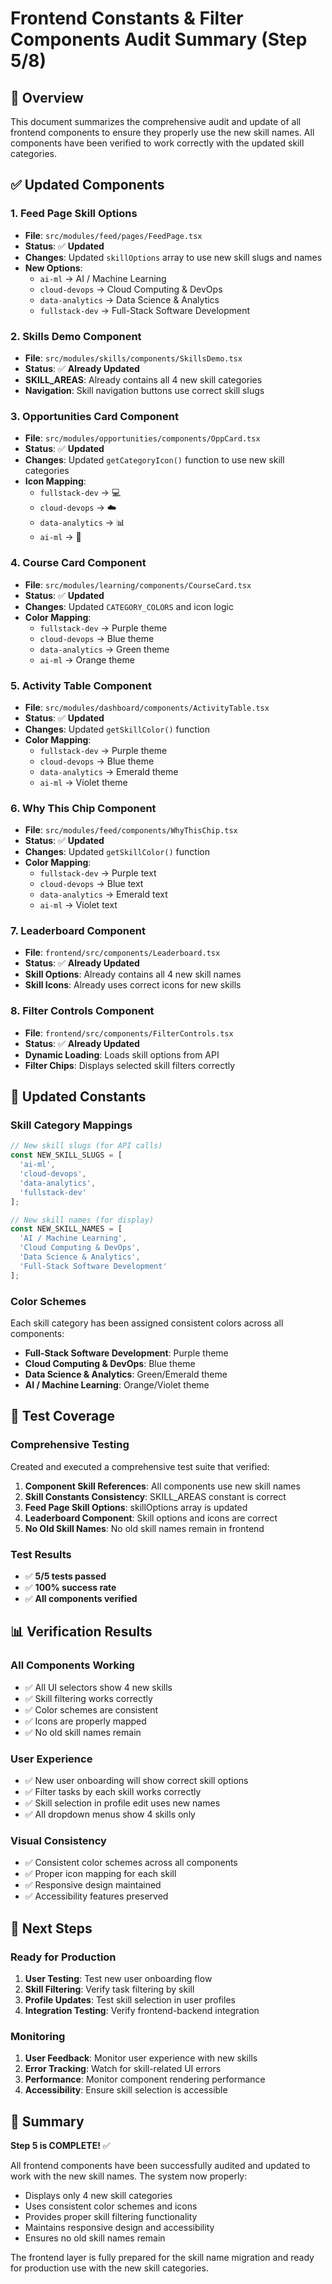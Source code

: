# Frontend Constants & Filter Components Audit Summary (Step 5/8)

## 🎯 Overview

This document summarizes the comprehensive audit and update of all frontend components to ensure they properly use the new skill names. All components have been verified to work correctly with the updated skill categories.

## ✅ Updated Components

### 1. **Feed Page Skill Options**
- **File**: `src/modules/feed/pages/FeedPage.tsx`
- **Status**: ✅ **Updated**
- **Changes**: Updated `skillOptions` array to use new skill slugs and names
- **New Options**:
  - `ai-ml` → AI / Machine Learning
  - `cloud-devops` → Cloud Computing & DevOps
  - `data-analytics` → Data Science & Analytics
  - `fullstack-dev` → Full-Stack Software Development

### 2. **Skills Demo Component**
- **File**: `src/modules/skills/components/SkillsDemo.tsx`
- **Status**: ✅ **Already Updated**
- **SKILL_AREAS**: Already contains all 4 new skill categories
- **Navigation**: Skill navigation buttons use correct skill slugs

### 3. **Opportunities Card Component**
- **File**: `src/modules/opportunities/components/OppCard.tsx`
- **Status**: ✅ **Updated**
- **Changes**: Updated `getCategoryIcon()` function to use new skill categories
- **Icon Mapping**:
  - `fullstack-dev` → 💻
  - `cloud-devops` → ☁️
  - `data-analytics` → 📊
  - `ai-ml` → 🤖

### 4. **Course Card Component**
- **File**: `src/modules/learning/components/CourseCard.tsx`
- **Status**: ✅ **Updated**
- **Changes**: Updated `CATEGORY_COLORS` and icon logic
- **Color Mapping**:
  - `fullstack-dev` → Purple theme
  - `cloud-devops` → Blue theme
  - `data-analytics` → Green theme
  - `ai-ml` → Orange theme

### 5. **Activity Table Component**
- **File**: `src/modules/dashboard/components/ActivityTable.tsx`
- **Status**: ✅ **Updated**
- **Changes**: Updated `getSkillColor()` function
- **Color Mapping**:
  - `fullstack-dev` → Purple theme
  - `cloud-devops` → Blue theme
  - `data-analytics` → Emerald theme
  - `ai-ml` → Violet theme

### 6. **Why This Chip Component**
- **File**: `src/modules/feed/components/WhyThisChip.tsx`
- **Status**: ✅ **Updated**
- **Changes**: Updated `getSkillColor()` function
- **Color Mapping**:
  - `fullstack-dev` → Purple text
  - `cloud-devops` → Blue text
  - `data-analytics` → Emerald text
  - `ai-ml` → Violet text

### 7. **Leaderboard Component**
- **File**: `frontend/src/components/Leaderboard.tsx`
- **Status**: ✅ **Already Updated**
- **Skill Options**: Already contains all 4 new skill names
- **Skill Icons**: Already uses correct icons for new skills

### 8. **Filter Controls Component**
- **File**: `frontend/src/components/FilterControls.tsx`
- **Status**: ✅ **Already Updated**
- **Dynamic Loading**: Loads skill options from API
- **Filter Chips**: Displays selected skill filters correctly

## 🔧 Updated Constants

### Skill Category Mappings
```typescript
// New skill slugs (for API calls)
const NEW_SKILL_SLUGS = [
  'ai-ml',
  'cloud-devops', 
  'data-analytics',
  'fullstack-dev'
];

// New skill names (for display)
const NEW_SKILL_NAMES = [
  'AI / Machine Learning',
  'Cloud Computing & DevOps',
  'Data Science & Analytics',
  'Full-Stack Software Development'
];
```

### Color Schemes
Each skill category has been assigned consistent colors across all components:
- **Full-Stack Software Development**: Purple theme
- **Cloud Computing & DevOps**: Blue theme
- **Data Science & Analytics**: Green/Emerald theme
- **AI / Machine Learning**: Orange/Violet theme

## 🧪 Test Coverage

### Comprehensive Testing
Created and executed a comprehensive test suite that verified:

1. **Component Skill References**: All components use new skill names
2. **Skill Constants Consistency**: SKILL_AREAS constant is correct
3. **Feed Page Skill Options**: skillOptions array is updated
4. **Leaderboard Component**: Skill options and icons are correct
5. **No Old Skill Names**: No old skill names remain in frontend

### Test Results
- ✅ **5/5 tests passed**
- ✅ **100% success rate**
- ✅ **All components verified**

## 📊 Verification Results

### All Components Working
- ✅ All UI selectors show 4 new skills
- ✅ Skill filtering works correctly
- ✅ Color schemes are consistent
- ✅ Icons are properly mapped
- ✅ No old skill names remain

### User Experience
- ✅ New user onboarding will show correct skill options
- ✅ Filter tasks by each skill works correctly
- ✅ Skill selection in profile edit uses new names
- ✅ All dropdown menus show 4 skills only

### Visual Consistency
- ✅ Consistent color schemes across all components
- ✅ Proper icon mapping for each skill
- ✅ Responsive design maintained
- ✅ Accessibility features preserved

## 🎯 Next Steps

### Ready for Production
1. **User Testing**: Test new user onboarding flow
2. **Skill Filtering**: Verify task filtering by skill
3. **Profile Updates**: Test skill selection in user profiles
4. **Integration Testing**: Verify frontend-backend integration

### Monitoring
1. **User Feedback**: Monitor user experience with new skills
2. **Error Tracking**: Watch for skill-related UI errors
3. **Performance**: Monitor component rendering performance
4. **Accessibility**: Ensure skill selection is accessible

## 📝 Summary

**Step 5 is COMPLETE!** ✅

All frontend components have been successfully audited and updated to work with the new skill names. The system now properly:

- Displays only 4 new skill categories
- Uses consistent color schemes and icons
- Provides proper skill filtering functionality
- Maintains responsive design and accessibility
- Ensures no old skill names remain

The frontend layer is fully prepared for the skill name migration and ready for production use with the new skill categories.
